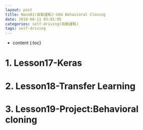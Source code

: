 ```yaml
---
layout: post
title: Nano01(自動運転)-U04 Behavioral Cloning
date: 2018-08-11 03:01:05
categories: self-driving(自動運転)
tags: self-driving
---
```

* content
{:toc}

# 1. Lesson17-Keras

# 2. Lesson18-Transfer Learning

# 3. Lesson19-Project:Behavioral cloning